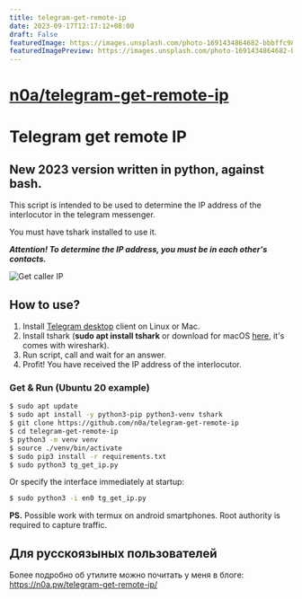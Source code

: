 ```yaml
---
title: telegram-get-remote-ip
date: 2023-09-17T12:17:12+08:00
draft: False
featuredImage: https://images.unsplash.com/photo-1691434864682-bbbffc987f90?ixid=M3w0NjAwMjJ8MHwxfHJhbmRvbXx8fHx8fHx8fDE2OTQ5MjQwNTN8&ixlib=rb-4.0.3
featuredImagePreview: https://images.unsplash.com/photo-1691434864682-bbbffc987f90?ixid=M3w0NjAwMjJ8MHwxfHJhbmRvbXx8fHx8fHx8fDE2OTQ5MjQwNTN8&ixlib=rb-4.0.3
---
```


# [n0a/telegram-get-remote-ip](https://github.com/n0a/telegram-get-remote-ip)

# Telegram get remote IP

## New 2023 version written in python, against bash.

This script is intended to be used to determine the IP address of the interlocutor in the telegram messenger. 

You must have tshark installed to use it.

***Attention! To determine the IP address, you must be in each other's contacts.***

![Get caller IP](https://i.imgur.com/thW5I0x.png)
## How to use?

1. Install [Telegram desktop](https://desktop.telegram.org/) client on Linux or Mac.
2. Install tshark (**sudo apt install tshark** or download for macOS [here](https://www.wireshark.org/download.html), it's comes with wireshark).
3. Run script, call and wait for an answer.
4. Profit! You have received the IP address of the interlocutor.

### Get & Run (Ubuntu 20 example)

```sh
$ sudo apt update
$ sudo apt install -y python3-pip python3-venv tshark
$ git clone https://github.com/n0a/telegram-get-remote-ip
$ cd telegram-get-remote-ip
$ python3 -m venv venv
$ source ./venv/bin/activate
$ sudo pip3 install -r requirements.txt
$ sudo python3 tg_get_ip.py
```

Or specify the interface immediately at startup:

```sh
$ sudo python3 -i en0 tg_get_ip.py
```

**PS.** Possible work with termux on android smartphones. Root authority is required to capture traffic.

## Для русскоязыных пользователей

Более подробно об утилите можно почитать у меня в блоге: https://n0a.pw/telegram-get-remote-ip/
